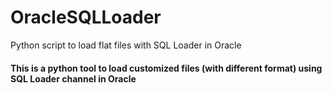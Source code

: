 # OracleSQLLoader
Python script to load flat files with SQL Loader in Oracle

#### This is a python tool to load customized files (with different format) using SQL Loader channel in Oracle
